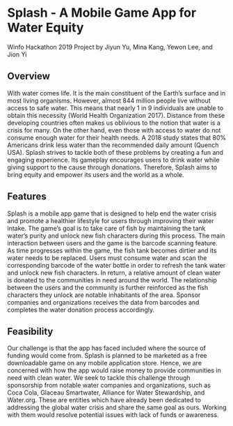 # Splash - A Mobile Game App for Water Equity
Winfo Hackathon 2019
Project by Jiyun Yu, Mina Kang, Yewon Lee, and Jion Yi

## Overview
With water comes life. It is the main constituent of the Earth’s surface and in most living organisms.  However, almost 844 million people live without access to safe water. This means that nearly 1 in 9 individuals are unable to obtain this necessity (World Health Organization 2017). Distance from these developing countries often makes us oblivious to the notion that water is a crisis for many. On the other hand, even those with access to water do not consume enough water for their health needs. A 2018 study states that 80% Americans drink less water than the recommended daily amount (Quench USA). Splash strives to tackle both of these problems by creating a fun and engaging experience. Its gameplay encourages users to drink water while giving support to the cause through donations. Therefore, Splash aims to bring equity and empower its users and the world as a whole. 

## Features
Splash is a mobile app game that is designed to help end the water crisis and promote a healthier lifestyle for users through improving their water intake. The game’s goal is to take care of fish by maintaining the tank water’s purity and unlock new fish characters during this process. The main interaction between users and the game is the barcode scanning feature. As time progresses within the game, the fish tank becomes dirtier and its water needs to be replaced. Users must consume water and scan the corresponding barcode of the water bottle in order to refresh the tank water and unlock new fish characters. In return, a relative amount of clean water is donated to the communities in need around the world. The relationship between the users and the community is further reinforced as the fish characters they unlock are notable inhabitants of the area. Sponsor companies and organizations receives the data from barcodes and completes the water donation process accordingly.

## Feasibility
Our challenge is that the app has faced included where the source of funding would come from. Splash is planned to be marketed as a free downloadable game on any mobile application store. Hence, we are concerned with how the app would raise money to provide communities in need with clean water. We seek to tackle this challenge through sponsorship from notable water companies and organizations, such as Coca Cola, Glaceau Smartwater, Alliance for Water Stewardship, and Water.org. These are entities which have already been dedicated to addressing the global water crisis and share the same goal as ours. Working with them would resolve potential issues with lack of funds or awareness.

